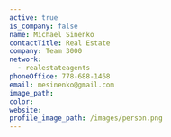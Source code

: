 ```yaml
---
active: true
is_company: false
name: Michael Sinenko
contactTitle: Real Estate
company: Team 3000
network:
  - realestateagents
phoneOffice: 778-688-1468
email: mesinenko@gmail.com
image_path:
color:
website:
profile_image_path: /images/person.png
---
```



